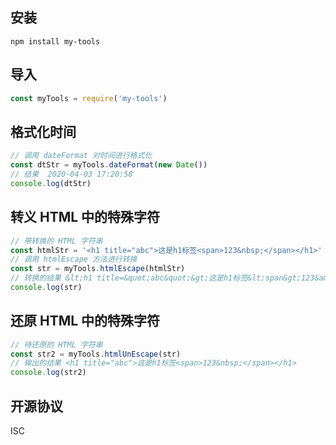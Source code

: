 ## 安装
```
npm install my-tools
```

## 导入
```js
const myTools = require('my-tools')
```

## 格式化时间
```js
// 调用 dateFormat 对时间进行格式化
const dtStr = myTools.dateFormat(new Date())
// 结果  2020-04-03 17:20:58
console.log(dtStr)
```

## 转义 HTML 中的特殊字符
```js
// 带转换的 HTML 字符串
const htmlStr = '<h1 title="abc">这是h1标签<span>123&nbsp;</span></h1>'
// 调用 htmlEscape 方法进行转换
const str = myTools.htmlEscape(htmlStr)
// 转换的结果 &lt;h1 title=&quot;abc&quot;&gt;这是h1标签&lt;span&gt;123&amp;nbsp;&lt;/span&gt;&lt;/h1&gt;
console.log(str)
```

## 还原 HTML 中的特殊字符
```js
// 待还原的 HTML 字符串
const str2 = myTools.htmlUnEscape(str)
// 输出的结果 <h1 title="abc">这是h1标签<span>123&nbsp;</span></h1>
console.log(str2)
```

## 开源协议
ISC